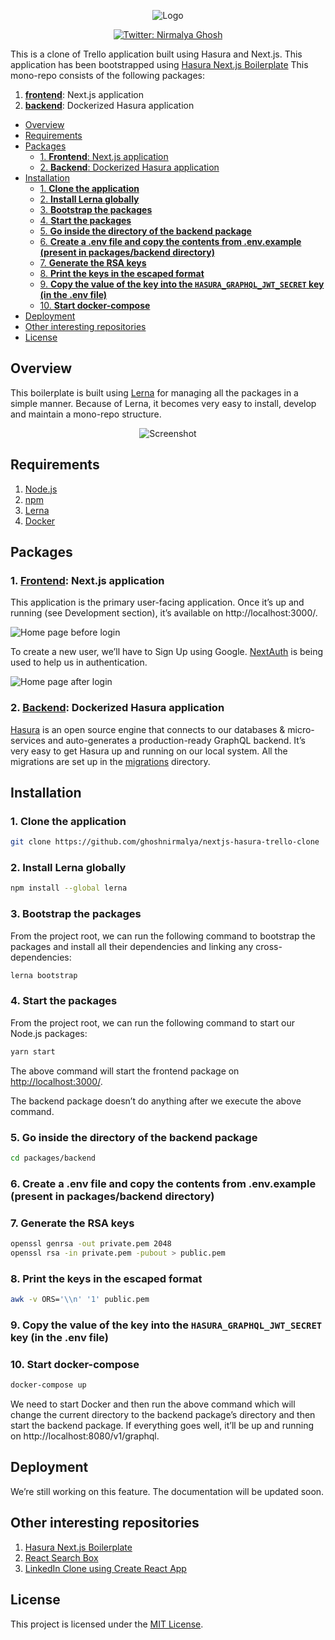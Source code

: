 <p align="center">
  <img src="https://user-images.githubusercontent.com/6391763/83290593-7a153300-a204-11ea-8285-e2af1b7bc9ed.png" alt="Logo"/>
</p>

<p align="center">
  <a href="https://twitter.com/nirmalyaghosh23">
    <img alt="Twitter: Nirmalya Ghosh" src="https://img.shields.io/twitter/follow/nirmalyaghosh23.svg?style=social" target="_blank" />
  </a>
</p>

This is a clone of Trello application built using Hasura and Next.js. This application has been bootstrapped using [Hasura Next.js Boilerplate](https://github.com/ghoshnirmalya/nextjs-hasura-boilerplate) This mono-repo consists of the following packages:

1. [**frontend**](https://github.com/ghoshnirmalya/nextjs-hasura-trello-clone/tree/master/packages/frontend): Next.js application
2. [**backend**](https://github.com/ghoshnirmalya/nextjs-hasura-trello-clone/tree/master/packages/backend): Dockerized Hasura application

<!-- START doctoc generated TOC please keep comment here to allow auto update -->
<!-- DON'T EDIT THIS SECTION, INSTEAD RE-RUN doctoc TO UPDATE -->


- [Overview](#overview)
- [Requirements](#requirements)
- [Packages](#packages)
  - [1. **Frontend**: Next.js application](#1-frontend-nextjs-application)
  - [2. **Backend**: Dockerized Hasura application](#2-backend-dockerized-hasura-application)
- [Installation](#installation)
  - [1. **Clone the application**](#1-clone-the-application)
  - [2. **Install Lerna globally**](#2-install-lerna-globally)
  - [3. **Bootstrap the packages**](#3-bootstrap-the-packages)
  - [4. **Start the packages**](#4-start-the-packages)
  - [5. **Go inside the directory of the backend package**](#5-go-inside-the-directory-of-the-backend-package)
  - [6. **Create a .env file and copy the contents from .env.example (present in packages/backend directory)**](#6-create-a-env-file-and-copy-the-contents-from-envexample-present-in-packagesbackend-directory)
  - [7. **Generate the RSA keys**](#7-generate-the-rsa-keys)
  - [8. **Print the keys in the escaped format**](#8-print-the-keys-in-the-escaped-format)
  - [9. **Copy the value of the key into the `HASURA_GRAPHQL_JWT_SECRET` key (in the .env file)**](#9-copy-the-value-of-the-key-into-the-hasura_graphql_jwt_secret-key-in-the-env-file)
  - [10. **Start docker-compose**](#10-start-docker-compose)
- [Deployment](#deployment)
- [Other interesting repositories](#other-interesting-repositories)
- [License](#license)

<!-- END doctoc generated TOC please keep comment here to allow auto update -->

## Overview

This boilerplate is built using [Lerna](https://lerna.js.org/) for managing all the packages in a simple manner. Because of Lerna, it becomes very easy to install, develop and maintain a mono-repo structure.

<p align="center">
  <img src="https://user-images.githubusercontent.com/6391763/83325828-f81d1c80-a28c-11ea-8601-8410a11a2937.png" alt="Screenshot"/>
</p>

## Requirements

1. [Node.js](https://nodejs.org/)
2. [npm](https://www.npmjs.com/)
3. [Lerna](https://lerna.js.org/)
4. [Docker](https://www.docker.com/)

## Packages

### 1. [**Frontend**](https://github.com/ghoshnirmalya/nextjs-hasura-trello-clone/tree/master/packages/frontend): Next.js application

This application is the primary user-facing application. Once it’s up and running (see Development section), it’s available on http://localhost:3000/.

![Home page before login](https://user-images.githubusercontent.com/6391763/87957803-61bbe900-cace-11ea-9b57-155976e3b3ac.png)

To create a new user, we’ll have to Sign Up using Google. [NextAuth](https://next-auth.js.org/) is being used to help us in authentication.

![Home page after login](https://user-images.githubusercontent.com/6391763/87957968-93cd4b00-cace-11ea-8ce5-c3c9a14d63c8.png)

### 2. [**Backend**](https://github.com/ghoshnirmalya/nextjs-hasura-trello-clone/tree/master/packages/backend): Dockerized Hasura application

[Hasura](https://hasura.io/) is an open source engine that connects to our databases & micro-services and auto-generates a production-ready GraphQL backend. It’s very easy to get Hasura up and running on our local system. All the migrations are set up in the [migrations](https://github.com/ghoshnirmalya/nextjs-hasura-trello-clone/tree/master/packages/backend/migrations) directory.

## Installation

### 1. **Clone the application**

```sh
git clone https://github.com/ghoshnirmalya/nextjs-hasura-trello-clone
```

### 2. **Install Lerna globally**

```sh
npm install --global lerna
```

### 3. **Bootstrap the packages**

From the project root, we can run the following command to bootstrap the packages and install all their dependencies and linking any cross-dependencies:

```sh
lerna bootstrap
```

### 4. **Start the packages**

From the project root, we can run the following command to start our Node.js packages:

```sh
yarn start
```

The above command will start the frontend package on [http://localhost:3000/](http://localhost:3000).

The backend package doesn’t do anything after we execute the above command.

### 5. **Go inside the directory of the backend package**

```sh
cd packages/backend
```

### 6. **Create a .env file and copy the contents from .env.example (present in packages/backend directory)**

### 7. **Generate the RSA keys**

```sh
openssl genrsa -out private.pem 2048
openssl rsa -in private.pem -pubout > public.pem
```

### 8. **Print the keys in the escaped format**

```sh
awk -v ORS='\\n' '1' public.pem
```

### 9. **Copy the value of the key into the `HASURA_GRAPHQL_JWT_SECRET` key (in the .env file)**

### 10. **Start docker-compose**

```sh
docker-compose up
```

We need to start Docker and then run the above command which will change the current directory to the backend package’s directory and then start the backend package. If everything goes well, it’ll be up and running on http://localhost:8080/v1/graphql.

## Deployment

We’re still working on this feature. The documentation will be updated soon.

## Other interesting repositories

1. [Hasura Next.js Boilerplate](https://github.com/ghoshnirmalya/nextjs-hasura-trello-clone)
2. [React Search Box](https://github.com/ghoshnirmalya/react-search-box)
3. [LinkedIn Clone using Create React App](https://github.com/ghoshnirmalya/linkedin-clone-react-frontend)

## License

This project is licensed under the [MIT License](https://opensource.org/licenses/MIT).
